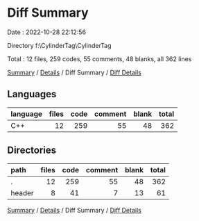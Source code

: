 # Diff Summary

Date : 2022-10-28 22:12:56

Directory f:\\CylinderTag\\CylinderTag

Total : 12 files,  259 codes, 55 comments, 48 blanks, all 362 lines

[Summary](results.md) / [Details](details.md) / Diff Summary / [Diff Details](diff-details.md)

## Languages
| language | files | code | comment | blank | total |
| :--- | ---: | ---: | ---: | ---: | ---: |
| C++ | 12 | 259 | 55 | 48 | 362 |

## Directories
| path | files | code | comment | blank | total |
| :--- | ---: | ---: | ---: | ---: | ---: |
| . | 12 | 259 | 55 | 48 | 362 |
| header | 8 | 41 | 7 | 13 | 61 |

[Summary](results.md) / [Details](details.md) / Diff Summary / [Diff Details](diff-details.md)